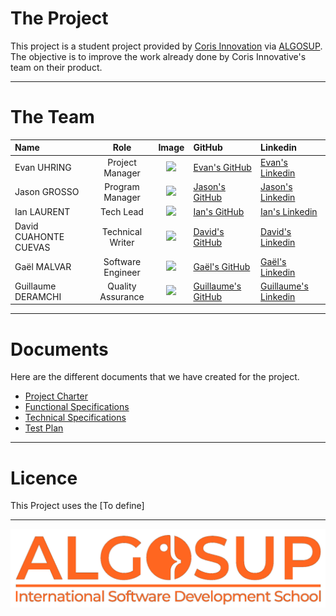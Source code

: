 # The Project 

This project is a student project provided by [Coris Innovation](https://www.corisinnovation.com/) via [ALGOSUP](https://algosup.com/). The objective is to improve the work already done by Coris Innovative's team on their product.

---

# The Team

| Name | Role | Image | GitHub | Linkedin|
| :----- | :----------: | :----------: | :---------- | :------ |
| Evan UHRING | Project Manager | <img src="https://avatars.githubusercontent.com/u/146000775?v=4" width="100px"> | [Evan's GitHub](https://github.com/Evan-UHRING) | [Evan's Linkedin](https://www.linkedin.com/in/evan-uhring-72911b293/) |
| Jason GROSSO | Program Manager | <img src="https://avatars.githubusercontent.com/u/114397870?v=4" width = "100px"> | [Jason's GitHub](https://github.com/JasonGROSSO) | [Jason's Linkedin](https://www.linkedin.com/in/jason-grosso-847b39251/) |
| Ian LAURENT | Tech Lead | <img src="https://avatars.githubusercontent.com/u/146005340?v=4" width="100px"> | [Ian's GitHub](https://github.com/Ianlaur) |[Ian's Linkedin](https://www.linkedin.com/in/ian-h-laurent/) |
| David CUAHONTE CUEVAS | Technical Writer | <img src="https://avatars.githubusercontent.com/u/91249658?v=4" width="100px"> | [David's GitHub](https://github.com/DavidCC812) | [David's Linkedin](https://www.linkedin.com/in/david-cuahonte-527781221/) |
| Gaël MALVAR | Software Engineer | <img src="https://avatars.githubusercontent.com/u/146000851?v=4" width="100px"> | [Gaël's GitHub](https://github.com/Gael-MALVAR) | [Gaël's Linkedin](https://www.linkedin.com/in/ga%C3%ABl-malvar/) |
| Guillaume DERAMCHI | Quality Assurance | <img src="https://avatars.githubusercontent.com/u/145995909?v=4" width="100px"> | [Guillaume's GitHub](https://github.com/Guillaume18100) | [Guillaume's Linkedin](https://www.linkedin.com/in/guillaume-deramchi-a45116293/) |

---

# Documents

Here are the different documents that we have created for the project.

- [Project Charter](/management/project-charter.md)
- [Functional Specifications](/documents/functional/functional-specification.md)
- [Technical Specifications](/documents/technical/technical-specification.md)
- [Test Plan](/documents/quality-assurance/test-plan.md)

---

# Licence 

This Project uses the [To define]

---

<img src="documents/pictures/ALGOSUP-logo.png" width="700px">